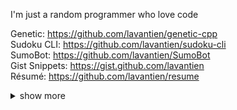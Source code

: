I'm just a random programmer who love code

Genetic: <https://github.com/lavantien/genetic-cpp>  
Sudoku CLI: <https://github.com/lavantien/sudoku-cli>  
SumoBot: <https://github.com/lavantien/SumoBot>  
Gist Snippets: <https://gist.github.com/lavantien>  
Résumé: <https://github.com/lavantien/resume>  

<details>
  <summary>show more</summary>

```bash
sudo apt update && sudo apt upgrade -y && sudo apt autoremove -y && rustup update && brew upgrade
```

```bash
docker rm $(docker ps -a -q --filter "ancestor=${IMG_ID}")
```

```bash
gh repo list ${REPO_NAME} --limit 1000 | while read -r repo _; do
  gh repo clone "$repo" "$repo" -- -q 2>/dev/null || (
    cd "$repo" || exit
    git checkout -q main 2>/dev/null || true
    git checkout -q master 2>/dev/null || true
    git pull -q
  )
done
```

```vim
:'<,'>norm! @a
```

![](./profile-3d-contrib/profile-gitblock.svg)

</details>


